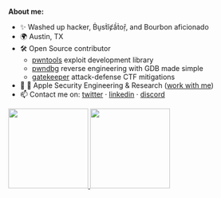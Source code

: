 **About me:**

- ✨ Washed up hacker, Ḃṵsṫĭȼầṫoṝ, and Bourbon aficionado
- 🌍 Austin, TX
- 🛠 Open Source contributor
  - [pwntools](https://pwntools.com) exploit development library
  - [pwndbg](https://pwndbg.com) reverse engineering with GDB made simple
  - [gatekeeper](https://github.com/samuraictf/gatekeeper) attack-defense CTF mitigations
- 💼  Apple Security Engineering & Research ([work with me](https://jobs.apple.com/en-us/search?search=security%20engineering%20architecture&sort=relevance&location=united-states-USA))
- 📫 Contact me on: [twitter](https://twitter.com/ebeip90) · [linkedin](https://www.linkedin.com/in/zachriggle/) · [discord](https://discordapp.com/users/701202796137152523/)

<a href="https://github.com/zachriggle">
  <img height="160em" src="https://github-readme-stats.vercel.app/api?username=zachriggle&show_icons=true&count_private=true">
  <img height="160em" src="https://github-readme-stats.vercel.app/api/top-langs/?username=zachriggle&layout=compact">
</a>

<!--
Hey, thanks for actually checking out the README.

Hit me up at one of the links above, or email me at [github username]@gmail.com
-->
